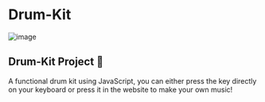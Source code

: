 # Drum-Kit


![image](https://github.com/AndresFLK/Drum-Kit/assets/105937824/577cafe2-436f-4286-a03a-21c3e2a58b7a)

## Drum-Kit Project 🥁

A functional drum kit using JavaScript, you can either press the key directly on your keyboard or press it in the website to make your own music!
